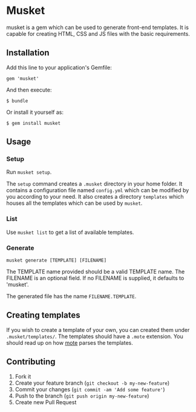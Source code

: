 # Musket

musket is a gem which can be used to generate front-end templates. It is capable for creating HTML, CSS and JS files with the basic requirements.

## Installation

Add this line to your application's Gemfile:

    gem 'musket'

And then execute:

    $ bundle

Or install it yourself as:

    $ gem install musket

## Usage

### Setup

Run `musket setup`.

The `setup` command creates a `.musket` directory in your home folder. It contains a configuration file named `config.yml` which can be modified by you according to your need. It also creates a directory `templates` which houses all the templates which can be used by `musket`.

### List

Use `musket list` to get a list of available templates.

### Generate

`musket generate [TEMPLATE] [FILENAME]`

The TEMPLATE name provided should be a valid TEMPLATE name. The FILENAME is an optional field. If no FILENAME is supplied, it defaults to 'musket'.

The generated file has the name `FILENAME.TEMPLATE`.

## Creating templates

If you wish to create a template of your own, you can created them under `.musket/templates/`. The templates should have a `.mote` extension. You should read up on how [mote](https://github.com/soveran/mote) parses the templates.

## Contributing

1. Fork it
2. Create your feature branch (`git checkout -b my-new-feature`)
3. Commit your changes (`git commit -am 'Add some feature'`)
4. Push to the branch (`git push origin my-new-feature`)
5. Create new Pull Request
